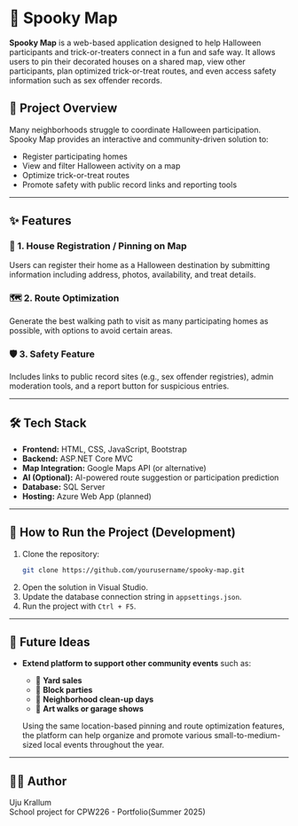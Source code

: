 # 🎃 Spooky Map

**Spooky Map** is a web-based application designed to help Halloween participants and trick-or-treaters connect in a fun and safe way. It allows users to pin their decorated houses on a shared map, view other participants, plan optimized trick-or-treat routes, and even access safety information such as sex offender records.

## 📌 Project Overview

Many neighborhoods struggle to coordinate Halloween participation. Spooky Map provides an interactive and community-driven solution to:

- Register participating homes
- View and filter Halloween activity on a map
- Optimize trick-or-treat routes
- Promote safety with public record links and reporting tools

---

## ✨ Features

### 🎯 1. House Registration / Pinning on Map
Users can register their home as a Halloween destination by submitting information including address, photos, availability, and treat details.

### 🗺️ 2. Route Optimization
Generate the best walking path to visit as many participating homes as possible, with options to avoid certain areas.

### 🛡️ 3. Safety Feature
Includes links to public record sites (e.g., sex offender registries), admin moderation tools, and a report button for suspicious entries.

---

## 🛠️ Tech Stack

- **Frontend:** HTML, CSS, JavaScript, Bootstrap
- **Backend:** ASP.NET Core MVC
- **Map Integration:** Google Maps API (or alternative)
- **AI (Optional):** AI-powered route suggestion or participation prediction
- **Database:** SQL Server
- **Hosting:** Azure Web App (planned)

---

## 🚀 How to Run the Project (Development)

1. Clone the repository:
    ```bash
    git clone https://github.com/yourusername/spooky-map.git
    ```
2. Open the solution in Visual Studio.
3. Update the database connection string in `appsettings.json`.
4. Run the project with `Ctrl + F5`.

---

## 🧪 Future Ideas

- **Extend platform to support other community events** such as:
  - 🏡 **Yard sales**
  - 🎉 **Block parties**
  - 🧼 **Neighborhood clean-up days**
  - 🎨 **Art walks or garage shows**
  
  Using the same location-based pinning and route optimization features, the platform can help organize and promote various small-to-medium-sized local events throughout the year.


---

## 👩‍💻 Author

Uju Krallum  
School project for CPW226 - Portfolio(Summer 2025)


